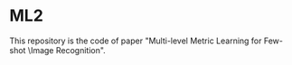 # ML2
This repository is the code of paper "Multi-level Metric Learning for Few-shot \\Image Recognition".
